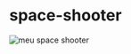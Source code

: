 # space-shooter
 
![meu space shooter](https://user-images.githubusercontent.com/54291680/78498626-ce7ac580-7721-11ea-8247-7f76e6e3f83b.gif)
